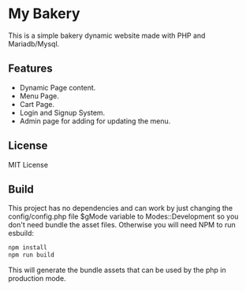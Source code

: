 # My Bakery
This is a simple bakery dynamic website made with PHP and Mariadb/Mysql. 

## Features
- Dynamic Page content.
- Menu Page.
- Cart Page.
- Login and Signup System.
- Admin page for adding for updating the menu.


## License
MIT License

## Build 
This project has no dependencies and can work by just changing the config/config.php file
$gMode variable to Modes::Development so you don't need bundle the asset files.
Otherwise you will need NPM to run esbuild:

```bash
npm install
npm run build
```

This will generate the bundle assets that can be used by the php in production mode.
